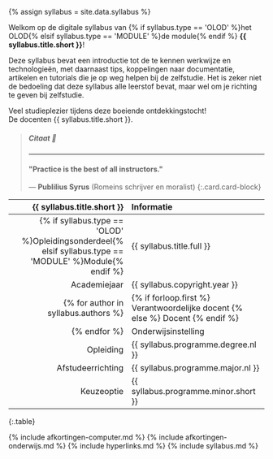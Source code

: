 {% assign syllabus = site.data.syllabus %}

Welkom op de digitale syllabus van {% if syllabus.type == 'OLOD' %}het OLOD{% elsif syllabus.type == 'MODULE' %}de module{% endif %} **{{ syllabus.title.short }}**!

Deze syllabus bevat een introductie tot de te kennen werkwijze en technologieën, met daarnaast tips, koppelingen naar documentatie, artikelen en tutorials die je op weg helpen bij de zelfstudie. Het is zeker niet de bedoeling dat deze syllabus alle leerstof bevat, maar wel om je richting te geven bij zelfstudie.

Veel studieplezier tijdens deze boeiende ontdekkingstocht!  
De docenten {{ syllabus.title.short }}.

> ##### Citaat :loudspeaker:
> ---
>
> #### "Practice is the best of all instructors."
>
> &mdash; **Publilius Syrus** (Romeins schrijver en moralist)
{:.card.card-block}

| {{ syllabus.title.short }} | Informatie |
|---------------------------:|:-----------|
| {% if syllabus.type == 'OLOD' %}Opleidingsonderdeel{% elsif syllabus.type == 'MODULE' %}Module{% endif %} | {{ syllabus.title.full }} |
| Academiejaar | {{ syllabus.copyright.year }} |
{% for author in syllabus.authors %}| {% if forloop.first %} Verantwoordelijke docent {% else %} Docent {% endif %} | [{{ author.name.full }}][] |
{% endfor %}| Onderwijsinstelling | [{{ syllabus.copyright.institute.nl }}][] |
| Opleiding | {{ syllabus.programme.degree.nl }} |{% if syllabus.programme.major %}
| Afstudeerrichting | {{ syllabus.programme.major.nl }} |{% endif %}{% if syllabus.programme.minor %}
| Keuzeoptie | {{ syllabus.programme.minor.short }} |{% endif %}
{:.table}


{% include afkortingen-computer.md %}
{% include afkortingen-onderwijs.md %}
{% include hyperlinks.md %}
{% include syllabus.md %}